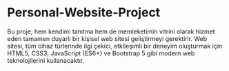 # Personal-Website-Project
Bu proje, hem kendimi tanıtma hem de memleketimin vitrini olarak hizmet eden tamamen duyarlı bir kişisel web sitesi geliştirmeyi gerektirir. Web sitesi, tüm cihaz türlerinde ilgi çekici, etkileşimli bir deneyim oluşturmak için HTML5, CSS3, JavaScript (ES6+) ve Bootstrap 5 gibi modern web teknolojilerini kullanacaktır.

